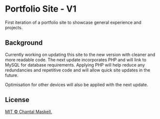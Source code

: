 # Portfolio Site - V1

First iteration of a portfolio site to showcase general experience and projects.

## Background

Currently working on updating this site to the new version with cleaner and more readable code. The next update incorporates PHP and will link to MySQL for database requirements. Applying PHP will help reduce any redundancies and repetitive code and will allow quick site updates in the future.

Optimisation for other devices will also be applied with the next update.

## License

[MIT © Chantal Maskell.](../LICENSE)
